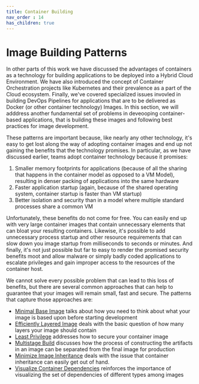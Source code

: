 ```yaml
---
title: Container Building
nav_order : 14
has_children: true
---
```

# Image Building Patterns

In other parts of this work we have discussed the advantages of containers as a technology for building applications to be deployed into a Hybrid Cloud Environment.  We have also introduced the concept of Container Orchestration projects like Kubernetes and their prevalence as a part of the Cloud ecosystem.  Finally, we've covered specialized issues invovled in building DevOps Pipelines for applications that are to be delivered as Docker (or other container technology) Images.  In this section, we will adddress another fundamental set of problems in deveooping container-based applications, that is building these images and following best practices for image development. 

These patterns are important because, like nearly any other technology, it's easy to get lost along the way of adopting container images and end up not gaining the benefits that the technology promises.  In particular, as we have discussed earlier, teams adopt container technology because it promises:

1. Smaller memory footprints for applications (because of all the sharing that happens in the container model as opposed to a VM Model), resulting in denser packing of applications into the same hardware
2. Faster application startup (again, because of the shared operating system, container startup is faster than VM startup)
3. Better isolation and security than in a model where multiple standard processes share a common VM

Unfortunately, these benefits do not come for free.  You can easily end up with very large container images that contain unnecessary elements that can bloat your resulting containers. Likewise, it's possible to add unnecessary process startup and other resource requirements that can slow down you image startup from milliseconds to seconds or minutes.  And finally, it's not just possible but far to easy to render the promised security benefits moot and allow malware or simply badly coded applications to escalate privileges and gain improper access to the resources of the container host.

We cannot solve every possible problem that can lead to this loss of benefits, but there are several common approaches that can help to guarantee that your images will remain small, fast and secure.  The patterns that capture those approaches are:

+ [Minimal Base Image](minimal-base-image.md) talks about how you need to think about what your image is based upon before starting development
+ [Efficiently Layered Image](intentional-layer.md) deals with the basic question of how many layers your image should contain
+ [Least Privilege](least-privilege.md) addresses how to secure your container image
+ [Multistage Build](multistage-image-build.md) discusses how the process of constructing the artifacts in an image can be separated from the final image for production
+ [Minimize Image Inheritance](Minimize-Image-Inheritance.md) deals with the issue that container inheritance can easily get out of hand.
+ [Visualize Container Dependencies](container-dependency-model.md) reinforces the importance of visualizing the set of dependencies of different types among images 

